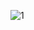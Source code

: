 ![1](https://user-images.githubusercontent.com/96432688/147387578-11d48b3f-5678-43f4-9cad-bc8ab6ca7591.PNG)

